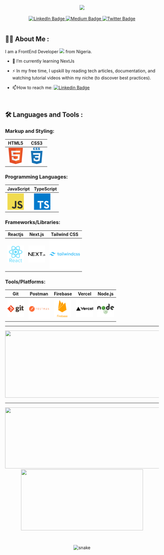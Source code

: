 <div id="header" align="center">
  <img src="https://media.giphy.com/media/v1.Y2lkPTc5MGI3NjExOHlmajN6aDRvaTdua2EzMjh6N3l3ZnB4N2MyOHE1bmI3YTNubWRjeCZlcD12MV9naWZzX3NlYXJjaCZjdD1n/RbDKaczqWovIugyJmW/giphy.gif" width="400" height=""/>
</div>

<br/>

<div id="badges" align="center">
  <a href="www.linkedin.com/in/joshuaakpan7">
    <img src="https://img.shields.io/badge/LinkedIn-blue?style=for-the-badge&logo=linkedin&logoColor=white" alt="LinkedIn Badge"/>
  </a>
  
  <a href="https://medium.com/@joshuaakpan7">
    <img src="https://img.shields.io/badge/Medium-black?style=for-the-badge&logo=medium&logoColor=white" alt="Medium Badge"/>
  </a>
  
  <a href="your-twitter-URL">
    <img src="https://img.shields.io/badge/Twitter-blue?style=for-the-badge&logo=x&logoColor=white" alt="Twitter Badge"/>
  </a>
</div>

<br />

## :man_technologist: About Me :

I am a FrontEnd Developer <img src="https://media.giphy.com/media/hvRJCLFzcasrR4ia7z/giphy.gif" width="30"> from Nigeria.

<!-- - :telescope: I’m currently as a Software Engineer and contributing to frontend and backend for building web applications. -->

<!-- - :seedling: Exploring Technical Content Writing. -->
  
- 🌱 I’m currently learning NextJs

- :zap: In my free time, I upskill by reading tech articles, documentation, and watching tutorial videos within my niche (to discover best practices).

- :mailbox:How to reach me: [![Linkedin Badge](https://img.shields.io/badge/-JoshuaAkpan-blue?style=flat&logo=Linkedin&logoColor=white)](www.linkedin.com/in/joshuaakpan7)


<br />

## :hammer_and_wrench: Languages and Tools :

<div>

### Markup and Styling:
| HTML5 | CSS3 | 
|----------|----------|
| <img src="https://github.com/devicons/devicon/blob/master/icons/html5/html5-original.svg" title="HTML5"  alt="HTML" width="55" height="55"/> |	<img src="https://github.com/devicons/devicon/blob/master/icons/css3/css3-plain-wordmark.svg" title="CSS3"  alt="CSS" width="55" height="55"/> |


### Programming Languages:
| JavaScript |	TypeScript |
|----------|----------|
| <img src="https://github.com/devicons/devicon/blob/master/icons/javascript/javascript-original.svg" title="JavaScript" alt="JavaScript" width="55" height="55"/> |	<img src="https://github.com/devicons/devicon/blob/master/icons/typescript/typescript-original.svg" title="TypeScript" alt="TypeScript" width="55" height="55"/> |


### Frameworks/Libraries:
| Reactjs	| Next.js |	Tailwind CSS |
|----------|----------|----------|
| <img src="https://github.com/devicons/devicon/blob/master/icons/react/react-original-wordmark.svg" title="React" alt="React" width="55" height="55"/> |	<img src="https://github.com/devicons/devicon/blob/master/icons/nextjs/nextjs-original-wordmark.svg" title="Nextjs" alt="Nextjs" width="55" height="55"/> |	<img src="https://github.com/devicons/devicon/blob/master/icons/tailwindcss/tailwindcss-plain-wordmark.svg" title="Tailwindcss" alt="Tailwindcss" width="100" height="100"/> |


### Tools/Platforms:
| Git |	Postman |	Firebase |	Vercel |	Node.js |
|----------|----------|----------|----------|----------|
| <img src="https://github.com/devicons/devicon/blob/master/icons/git/git-original-wordmark.svg" title="Git" alt="Git" width="55" height="55"/> |	<img src="https://github.com/devicons/devicon/blob/master/icons/postman/postman-original-wordmark.svg" title="Postman" alt="Postman" width="70" height="70"/> |	<img src="https://github.com/devicons/devicon/blob/master/icons/firebase/firebase-plain-wordmark.svg" title="Firebase" alt="Firebase" width="55" height="55"/> |	<img src="https://github.com/devicons/devicon/blob/master/icons/vercel/vercel-original-wordmark.svg" title="Vercel" alt="Vercel" width="55" height="55"/> |	<img src="https://github.com/devicons/devicon/blob/master/icons/nodejs/nodejs-original-wordmark.svg" title="NodeJS" alt="NodeJS" width="55" height="55"/> |


</div>


---

  
<p align="center">
  <img width="800" height="220" src="https://streak-stats.demolab.com?user=JoshuaAkpan&theme=highcontrast&hide_border=true&border_radius=5&card_width=800">
</p>


---


<p align="center">
  <img width="600" height="200" src="https://github-readme-stats.vercel.app/api?username=JoshuaAkpan&show_icons=true&theme=vision-friendly-dark">
  <img width="400" height="200" src="https://github-readme-stats.vercel.app/api/top-langs/?username=JoshuaAkpan&size_weight=0.0005&count_weight=0.3&layout=compact&theme=vision-friendly-dark">
</p>
 
<div id="header" align="center">
  <img src="https://komarev.com/ghpvc/?username=JoshuaAkpan&style=for-the-badge&color=orange" alt=""/>
</div>

<p align="center">
 <img width="1000" src="https://github.com/sammorozov/sammorozov/blob/main/assets/github-snake.svg" alt="snake"/>
</p>



<!--
**JoshuaAkpan/JoshuaAkpan** is a ✨ _special_ ✨ repository because its `README.md` (this file) appears on your GitHub profile.

Here are some ideas to get you started:

- 🔭 I’m currently working on ...
- 🌱 I’m currently learning ...
- 👯 I’m looking to collaborate on ...
- 🤔 I’m looking for help with ...
- 💬 Ask me about ...
- 📫 How to reach me: ...
- 😄 Pronouns: ...
- ⚡ Fun fact: ...
-->
